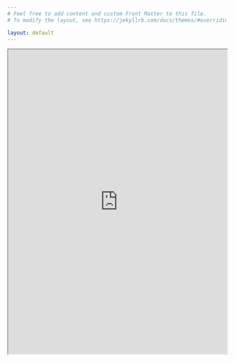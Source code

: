 ```yaml
---
# Feel free to add content and custom Front Matter to this file.
# To modify the layout, see https://jekyllrb.com/docs/themes/#overriding-theme-defaults

layout: default
---
```


<iframe src="https://ndennler.github.io/website/assets/docs/Nathan_CV.pdf#navpanes=0&toolbar=0" width="100%" height="700vh"></iframe>

